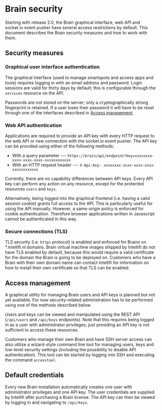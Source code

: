 # Brain security
Starting with release 2.0, the Brain graphical interface, web API and socket.io event pusher have several access restrictions by default. This document describes the Brain security measures and how to work with them.

## Security measures

### Graphical user interface authentication
The graphical interface (used to manage smartspots and access apps and tools) requires logging in with an email address and password. Login sessions are valid for thirty days by default; this is configurable through the `services` resource on the API.

Passwords are not stored on the server; only a cryptographically strong fingerprint is retained. If a user loses their password it will have to be reset through one of the interfaces described in [Access management](#access-management).

### Web API authentication
Applications are required to provide an API key with every HTTP request to the web API or new connection with the socket.io event pusher. The API key can be provided using either of the following methods:
* With a query parameter --- `https://brain/api/endpoint?key=xxxxxxxx-xxxx-xxxx-xxxx-xxxxxxxxxxxx`
* With an HTTP request header --- `X-Api-Key: xxxxxxxx-xxxx-xxxx-xxxx-xxxxxxxxxxxx`

Currently, there are no capability differences between API keys. Every API key can perform any action on any resource, except for the protected resources `users` and `keys`.

Alternatively, being logged into the graphical frontend (i.e. having a valid session cookie) grants full access to the API. This is particularly useful for using the API manually. However, a same-origin policy is enforced for cookie authentication. Therefore browser applications written in Javascript cannot be authenticated in this way.

### Secure connections (TLS)
TLS security (i.e. `https` protocol) is enabled and enforced for Brains on \*.intellifi.nl domains. Brain virtual machine images shipped by Intellifi do not have TLS enabled by default, because this would require a valid certificate for the domain the Brain is going to be deployed on. Customers who have a Brain with their own domain name can contact Intellifi for information on how to install their own certificate so that TLS can be enabled.

## Access management
A graphical utility for managing Brain users and API keys is planned but not yet available. For now security-related administration has to be performed using one of the methods described below.

Users and keys can be viewed and manipulated using the REST API (`/api/users` and `/api/keys` endpoints). Note that this requires being logged in as a user with administrator privileges; just providing an API key is not sufficient to access these resources.

Customers who manage their own Brain and have SSH server access can also utilize a wizard-style command line tool for managing users, keys and low-level security settings (including the possibility to disable API authentication). This tool can be started by logging into SSH and executing the command `accesstool`.

## Default credentials
Every new Brain installation automatically creates one user with administrator privileges and one API key. The user credentials are supplied by Intellifi after purchasing a Brain license. The API key can then be viewed by logging in and navigating to `/api/keys`.
